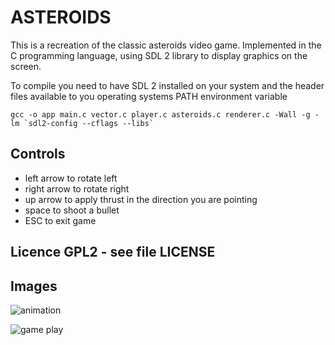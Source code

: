 
# ASTEROIDS

This is a recreation of the classic asteroids video game. Implemented in the C
programming language, using SDL 2 library to display graphics on the screen.

To compile you need to have SDL 2 installed on your system and the header files
available to you operating systems PATH environment variable

    gcc -o app main.c vector.c player.c asteroids.c renderer.c -Wall -g -lm `sdl2-config --cflags --libs`

## Controls
* left arrow to rotate left
* right arrow to rotate right
* up arrow to apply thrust in the direction you are pointing
* space to shoot a bullet
* ESC to exit game
  
## Licence GPL2 - see file LICENSE

## Images
![animation](https://i.imgur.com/sV164D6.gif)

![game play](http://i.imgur.com/vg8nlAO.png)

